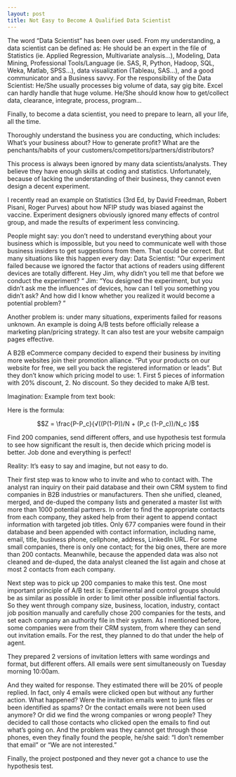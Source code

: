 ```yaml
---
layout: post
title: Not Easy to Become A Qualified Data Scientist
---
```


The word “Data Scientist” has been over used. From my understanding, a data scientist can be defined as:
He should be an expert in the file of Statistics (ie. Applied Regression, Multivariate analysis…), Modeling, Data Mining, Professional Tools/Language (ie. SAS, R, Python, Hadoop, SQL, Weka, Matlab, SPSS…), data visualization (Tableau, SAS…), and a good communicator and a Business savvy.
For the responsibility of the Data Scientist: 
He/She usually processes big volume of data, say gig bite. Excel can hardly handle that huge volume. 
He/She should know how to get/collect data, clearance, integrate, process, program…

Finally, to become a data scientist, you need to prepare to learn, all your life, all the time.

Thoroughly understand the business you are conducting, which includes: 
What’s your business about? 
How to generate profit? 
What are the penchants/habits of your customers/competitors/partners/distributors? 

This process is always been ignored by many data scientists/analysts. They believe they have enough skills at coding and statistics. Unfortunately, because of lacking the understanding of their business, they cannot even design a decent experiment.

I recently read an example on Statistics (3rd Ed, by David Freedman, Robert Pisani, Roger Purves) about how NFIP study was biased against the vaccine. Experiment designers obviously ignored many effects of control group, and made the results of experiment less convincing. 

People might say: you don’t need to understand everything about your business which is impossible, but you need to communicate well with those business insiders to get suggestions from them. That could be correct. But many situations like this happen every day:
Data Scientist: “Our experiment failed because we ignored the factor that actions of readers using different devices are totally different.  Hey Jim, why didn’t you tell me that before we conduct the experiment? “
Jim: “You designed the experiment, but you didn’t ask me the influences of devices, how can I tell you something you didn’t ask? And how did I know whether you realized it would become a potential problem? ”

 Another problem is: under many situations, experiments failed for reasons unknown.
An example is doing A/B tests before officially release a marketing plan/pricing strategy. It can also test are your website campaign pages effective.  

A B2B eCommerce company decided to expend their business by inviting more websites join their promotion alliance. “Put your products on our website for free, we sell you back the registered information or leads”. But they don’t know which pricing model to use: 1. First 5 pieces of information with 20% discount, 2. No discount.  So they decided to make A/B test. 

Imagination: Example from text book: 

Here is the formula: 

$$Z = \frac{P-P_c}{√((P(1-P))/N  + (P_c (1-P_c))/N_c }$$

Find 200 companies, send different offers, and use hypothesis test formula to see how significant the result is, then decide which pricing model is better.  Job done and everything is perfect!


Reality:   It’s easy to say and imagine, but not easy to do.

Their first step was to know who to invite and who to contact with. The analyst ran inquiry on their paid database and their own CRM system to find companies in B2B industries or manufacturers. Then she unified, cleaned, merged, and de-duped the company lists and generated a master list with more than 1000 potential partners. In order to find the appropriate contacts from each company, they asked help from their agent to append contact information with targeted job titles. Only 677 companies were found in their database and been appended with contact information, including name, email, title, business phone, cellphone, address, LinkedIn URL. For some small companies, there is only one contact; for the big ones, there are more than 200 contacts. Meanwhile, because the appended data was also not cleaned and de-duped, the data analyst cleaned the list again and chose at most 2 contacts from each company.

Next step was to pick up 200 companies to make this test. One most important principle of A/B test is: Experimental and control groups should be as similar as possible in order to limit other possible influential factors.  So they went through company size, business, location, industry, contact job position manually and carefully chose 200 companies for the tests, and set each company an authority file in their system.  As I mentioned before, some companies were from their CRM system, from where they can send out invitation emails. For the rest, they planned to do that under the help of agent. 

They prepared 2 versions of invitation letters with same wordings and format, but different offers.  All emails were sent simultaneously on Tuesday morning 10:00am. 

And they waited for response. They estimated there will be 20% of people replied. In fact, only 4 emails were clicked open but without any further action. What happened? Were the invitation emails went to junk files or been identified as spams?  Or the contact emails were not been used anymore? Or did we find the wrong companies or wrong people? They decided to call those contacts who clicked open the emails to find out what’s going on. And the problem was they cannot get through those phones, even they finally found the people, he/she said: “I don’t remember that email” or “We are not interested.”

Finally, the project postponed and they never got a chance to use the hypothesis test. 


